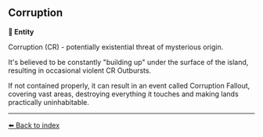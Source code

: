 ## Corruption

**🪪 Entity**

Corruption (CR) - potentially existential threat of mysterious origin. 

It's believed to be constantly "building up" under the surface of the island, resulting in occasional violent CR Outbursts. 

If not contained properly, it can result in an event called Corruption Fallout, covering vast areas, destroying everything it touches and making lands practically uninhabitable.


----------
[⬅️ Back to index](../refs/index.md#a2b0_s)